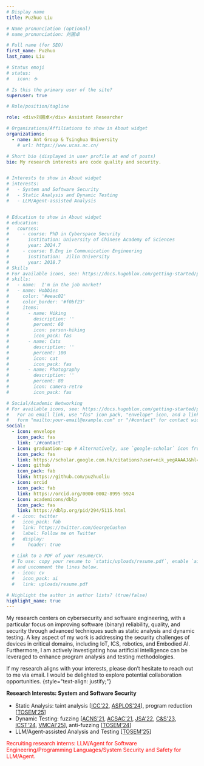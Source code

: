 ```yaml
---
# Display name
title: Puzhuo Liu

# Name pronunciation (optional)
# name_pronunciation: 刘圃卓

# Full name (for SEO)
first_name: Puzhuo 
last_name: Liu

# Status emoji
# status:
#   icon: ☕️

# Is this the primary user of the site?
superuser: true

# Role/position/tagline

role: <div>刘圃卓</div> Assistant Researcher

# Organizations/Affiliations to show in About widget
organizations:
  - name: Ant Group & Tsinghua University
    # url: https://www.ucas.ac.cn/

# Short bio (displayed in user profile at end of posts)
bio: My research interests are code quality and security.


# Interests to show in About widget
# interests:
#   - System and Software Security
#   - Static Analysis and Dynamic Testing
#   - LLM/Agent-assisted Analysis


# Education to show in About widget
# education:
#   courses:
#     - course: PhD in Cyberspace Security
#       institution: University of Chinese Academy of Sciences
#       year: 2024.7
#     - course: B.Eng in Communication Engineering
#       institution:  Jilin University
#       year: 2018.7
# Skills
# For available icons, see: https://docs.hugoblox.com/getting-started/page-builder/#icons
# skills:
#   - name:  I'm in the job market!
#   - name: Hobbies
#     color: '#eeac02'
#     color_border: '#f0bf23'
#     items:
#       - name: Hiking
#         description: ''
#         percent: 60
#         icon: person-hiking
#         icon_pack: fas
#       - name: Cats
#         description: ''
#         percent: 100
#         icon: cat
#         icon_pack: fas
#       - name: Photography
#         description: ''
#         percent: 80
#         icon: camera-retro
#         icon_pack: fas

# Social/Academic Networking
# For available icons, see: https://docs.hugoblox.com/getting-started/page-builder/#icons
#   For an email link, use "fas" icon pack, "envelope" icon, and a link in the
#   form "mailto:your-email@example.com" or "/#contact" for contact widget.
social:
  - icon: envelope
    icon_pack: fas
    link: '/#contact'
  - icon: graduation-cap # Alternatively, use `google-scholar` icon from `ai` icon pack
    icon_pack: fas
    link: https://scholar.google.com.hk/citations?user=nik_yegAAAAJ&hl=zh-CN
  - icon: github
    icon_pack: fab
    link: https://github.com/puzhuoliu
  - icon: orcid
    icon_pack: fab
    link: https://orcid.org/0000-0002-8995-5924
  - icon: academicons/dblp
    icon_pack: fas
    link: https://dblp.org/pid/294/5115.html
  # - icon: twitter
  #   icon_pack: fab
  #   link: https://twitter.com/GeorgeCushen
  #   label: Follow me on Twitter
  #   display:
  #     header: true
    
  # Link to a PDF of your resume/CV.
  # To use: copy your resume to `static/uploads/resume.pdf`, enable `ai` icons in `params.yaml`,
  # and uncomment the lines below.
  # - icon: cv
  #   icon_pack: ai
  #   link: uploads/resume.pdf

# Highlight the author in author lists? (true/false)
highlight_name: true
---
```


My research centers on cybersecurity and software engineering, with a particular focus on improving software (binary) reliability, quality, and security through advanced techniques such as static analysis and dynamic testing. A key aspect of my work is addressing the security challenges of devices in critical domains, including IoT, ICS, robotics, and Embodied AI. Furthermore, I am actively investigating how artificial intelligence can be leveraged to enhance program analysis and testing methodologies.

If my research aligns with your interests, please don’t hesitate to reach out to me via email. I would be delighted to explore potential collaboration opportunities.
{style="text-align: justify;"}
<div><b>Research Interests: System and Software Security</b></div> 
<p style="font-size: 16px;"><ul>
    <li>Static Analysis: taint analysis [<a href="https://puzhuoliu.github.io/publication/liu-2022-finding/">ICC'22</a>, <a href="https://puzhuoliu.github.io/publication/liufits/">ASPLOS'24</a>], program reduction [<a href="https://puzhuoliu.github.io/publication/zhenyang/">TOSEM'25</a>]</li>
    <li>Dynamic Testing: fuzzing [<a href="https://puzhuoliu.github.io/publication/bai-2021-dss/">ACNS'21</a>, <a href="https://puzhuoliu.github.io/publication/fang-2021-ics-3-fuzzer/">ACSAC'21</a>, <a href="https://puzhuoliu.github.io/publication/liu-2022-fuzzing/">JSA'22</a>, <a href="https://puzhuoliu.github.io/publication/qin-2023-ucrf/">C&S'23</a>,  <a href="https://puzhuoliu.github.io/publication/zhang-msg/">ICST'24</a>, <a href="https://puzhuoliu.github.io/publication/rob-rest/">VMCAI'25</a>], anti-fuzzing [<a href="https://puzhuoliu.github.io/publication/liuarmor/">TOSEM'24</a>]</li>
    <li>LLM/Agent-assisted Analysis and Testing [<a href="https://puzhuoliu.github.io/publication/liu-2023-harnessing/">TOSEM'25</a>] </li>
  </ul>  
  <p style="color: red;">Recruiting research interns: LLM/Agent for Software Engineering/Programming Languages/System Security and Safety for LLM/Agent.</p>
  </p>


